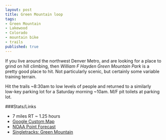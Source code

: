 ```yaml
---
layout: post
title: Green Mountain loop
tags:
- Green Mountain
- Lakewood
- Colorado
- mountain bike
- trails
published: true
---
```

If you live around the northwest Denver Metro, and are looking for a place to
grind on hill climbing, then _William F Hayden Green Mountain Park_ is
a pretty good place to hit. Not particularly scenic, but certainly some
variable training terrain.

Hit the trails ~8:30am to low levels of people and returned to a similarly
low-key parking lot for a Saturday morning ~10am. M/F pit toilets at parking
lot.

###Stats/Links
- 7 miles RT ~ 1.25 hours
- [Google Custom Map](https://mapsengine.google.com/map/edit?mid=zj2fwvSxaNFw.krcPu3h6xwhw)
- [NOAA Point Forecast](http://forecast.weather.gov/MapClick.php?lat=39.7008631&lon=-105.1739247)
- [Singletracks: Green Mountain](http://www.singletracks.com/bike-trails/green-mountain.html)
